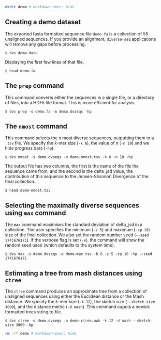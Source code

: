 ```bash exec="1"
mkdir demo # markdown-exec: hide
```

## Creating a demo dataset

The exported fasta formatted sequence file `demo.fa` is a collection of 55 unaligned sequences. If you provide an alignment, `diverse-seq` applications will remove any gaps before processing.

```console exec="1" source="console" result="ansi" workdir="./demo"
$ dvs demo-data
```

Displaying the first few lines of that file.

```console exec="1" source="console" result="ansi" workdir="./demo"
$ head demo.fa
```

## The `prep` command

This command converts either the sequences in a single file, or a directory of files, into a HDF5 file format. This is more efficient for analysis.

```console exec="1" source="console" result="ansi" workdir="./demo"
$ dvs prep -s demo.fa -o demo.dvseqs -hp
```

## The `nmost` command

This command selects the *n* most diverse sequences, outputting them to a `.tsv` file. We specify the *k*-mer size (`-k 6`), the value of *n* (`-n 10`) and we hide progress bars (`-hp`).

```console exec="1" source="console" result="ansi" workdir="./demo"
$ dvs nmost -s demo.dvseqs -o demo-nmost.tsv -k 6 -n 10 -hp
```

The output file has two columns, the first is the name of the file the sequence came from, and the second is the delta_jsd value, the contribution of this sequence to the Jensen-Shannon Divergence of the final collection.

```console exec="1" source="console" result="ansi" workdir="./demo"
$ head demo-nmost.tsv
```

## Selecting the maximally diverse sequences using `max` command

The `max` command maximises the standard deviation of delta_jsd in a collection. The user specifies the minimum (`-z 5`) and maximum (`-zp 10`) size of the final collection. We also set the random number seed (`--seed 1741676171`). If the verbose flag is set (`-v`), the command will show the random seed used (which defaults to the system time).

```console exec="1" source="console" result="ansi" workdir="./demo"
$ dvs max -s demo.dvseqs -o demo-max.tsv -k 6 -z 5 -zp 10 -hp --seed 1741676171
```

## Estimating a tree from mash distances using `ctree`

The `ctree` command produces an approximate tree from a collection of unaligned sequences using either the Euclidean distance or the Mash distance. We specify the *k*-mer size (`-k 12`), the sketch size (`--sketch-size 3000`), and the distance metric (`-d mash`). This command ouputs a newick formatted trees string to file.

```console exec="1" source="console" result="ansi" workdir="./demo"
$ dvs ctree -s demo.dvseqs -o demo-ctree.nwk -k 12 -d mash --sketch-size 3000 -hp
```

```bash exec="1"
rm -rf demo # markdown-exec: hide
```
